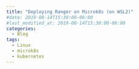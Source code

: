 ```yaml
---
title: "Deploying Ranger on Microk8s (on WSL2)"
#date: 2019-08-14T15:30:00-06:00
#last_modified_at: 2019-08-14T15:30:00-06:00
categories:
  - Blog
tags:
  - Linux
  - microk8s
  - kubernetes
---
```






